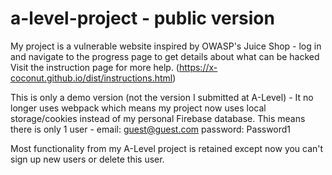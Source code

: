 # a-level-project - public version
My project is a vulnerable website inspired by OWASP's Juice Shop - log in and navigate to the progress page to get details about what can be hacked
Visit the instruction page for more help. (https://x-coconut.github.io/dist/instructions.html)

This is only a demo version (not the version I submitted at A-Level) - It no longer uses webpack which means my project now uses local storage/cookies instead of my personal Firebase database.
This means there is only 1 user - email: guest@guest.com password: Password1 

Most functionality from my A-Level project is retained except now you can't sign up new users or delete this user.
